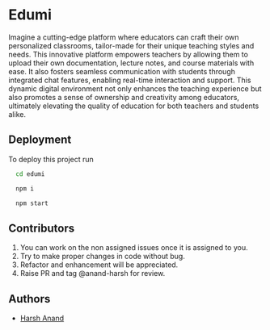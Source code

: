 
# Edumi

Imagine a cutting-edge platform where educators can craft their own personalized classrooms, tailor-made for their unique teaching styles and needs. This innovative platform empowers teachers by allowing them to upload their own documentation, lecture notes, and course materials with ease. It also fosters seamless communication with students through integrated chat features, enabling real-time interaction and support. This dynamic digital environment not only enhances the teaching experience but also promotes a sense of ownership and creativity among educators, ultimately elevating the quality of education for both teachers and students alike.


## Deployment

To deploy this project run

```bash
  cd edumi
```

```bash
  npm i
```

```bash
  npm start
```

## Contributors

1) You can work on the non assigned issues once it is assigned to you.
2) Try to make proper changes in code without bug. 
3) Refactor and enhancement will be appreciated.
4) Raise PR and tag @anand-harsh for review.


## Authors

- [Harsh Anand](https://www.github.com/anand-harsh)

